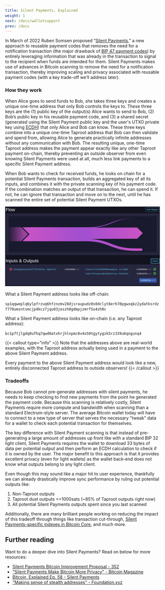 ```yaml
---
title: Silent Payments, Explained
weight: 1
next: /docs/walletsupport
prev: /docs
---
```


In March of 2022 Ruben Somsen proposed “[Silent Payments](https://gist.github.com/RubenSomsen/c43b79517e7cb701ebf77eec6dbb46b8),” a new approach to reusable payment codes that removes the need for a notification transaction (the major drawback of [BIP 47 payment codes](/docs/comparing-proposals/bip47)) by entirely leveraging information that was already in the transaction to signal to the recipient when funds are intended for them. Silent Payments makes use of advances in Bitcoin scanning to remove the need for a notification transaction, thereby improving scaling and privacy associated with reusable payment codes (with a key trade-off we’ll address later).

### How they work

When Alice goes to send funds to Bob, she takes three keys and creates a unique one-time address that only Bob controls the keys to. These three keys are the (1) public key of the output(s) Alice wants to send to Bob, (2) Bob’s public key in his reusable payment code, and (3) a shared secret (generated using the Silent Payment public key and the user's UTXO private key using [ECDH](https://en.wikipedia.org/wiki/Elliptic-curve_Diffie%E2%80%93Hellman)) that only Alice and Bob can know. These three keys combine into a unique one-time Taproot address that Bob can then validate and spend from, allowing Alice to generate practically infinite addresses without any communication with Bob. The resulting unique, one-time Taproot address makes the payment appear exactly like any other Taproot payment on-chain, thereby preventing an outside observer from even knowing Silent Payments were used at all, much less link payments to a specific Silent Payment address.

When Bob wants to check for received funds, he looks on chain for a potential Silent Payments transaction, builds an aggregated key of all its inputs, and combines it with the private scanning key of his payment code. If the combination matches an output of that transaction, he can spend it. If not, he can ignore that transaction and move on to the next, until he has scanned the entire set of potential Silent Payment UTXOs.

![An example testnet Silent Payment transaction. Note that it looks like any other standard Taproot transaction](spexample.png)

What a Silent Payment address looks like off-chain:

`sp1qqweplq6ylpfrzuq6hfznzmv28djsraupudz0s0dclyt8erh70pgwxqkz2ydatksrdzf770umsntsmcjp4kcz7jqu03jeszh0gdmpjzmrf5u4zh0c`

What a Silent Payment address looks like on-chain (i.e. any Taproot address):

`bc1pftjlgdq0ufhq7qwd0atxhrjhlnpmc8v4x50tgytygzk5rz339u6qngunq4`

{{< callout type="info" >}}
  Note that the addresses above are real-world examples, with the Taproot address actually being used in a payment to the above Silent Payment address.

  Every payment to the above Silent Payment address would look like a new, entirely disconnected Taproot address to outside observers!
{{< /callout >}}

### Tradeoffs

Because Bob cannot pre-generate addresses with silent payments, he needs to keep checking to find new payments from the point he generated the payment code. Because this scanning is relatively costly, Silent Payments require more compute and bandwidth when scanning than a standard Electrum-style server. The average Bitcoin wallet today will have to connect to a new type of server that serves the necessary "tweak" data for a wallet to check each potential transaction for themselves.

The key difference with Silent Payment scanning is that instead of pre-generating a large amount of addresses up front like with a standard BIP 32 light client, Silent Payments requires the wallet to download 33 bytes of data per potential output and then perform an ECDH calculation to check if it is owned by the user. The major benefit to this approach is that it provides excellent privacy (even for light wallets) as the wallet back-end does not know what outputs belong to any light client.

Even though this may sound like a major hit to user experience, thankfully we can already drastically improve sync performance by ruling out potential outputs like:

1. Non-Taproot outputs
2. Taproot dust outputs <=1000sats (~85% of Taproot outputs right now)
3. All potential Silent Payments outputs spent since you last scanned

Additionally, there are many brilliant people working on reducing the impact of this tradeoff through things like transaction cut-through, [Silent Payments-specific indexes in Bitcoin Core](https://github.com/bitcoin/bitcoin/pull/28241#), and much more.

## Further reading

Want to do a deeper dive into Silent Payments? Read on below for more resources:

- [Silent Payments Bitcoin Improvement Proposal - 352](https://github.com/bitcoin/bips/blob/master/bip-0352.mediawiki)
- ["Silent Payments Make Bitcoin More Privacy" - Bitcoin Magazine](https://bitcoinmagazine.com/technical/silent-payments-make-bitcoin-more-private)
- [Bitcoin, Explained Ep. 58 - Silent Payments](https://www.youtube.com/watch?v=42PMLaz7Avk&t=20s)
- ["Making sense of stealth addresses" - Foundation.xyz](https://foundation.xyz/2023/02/making-sense-of-stealth-addresses/)
